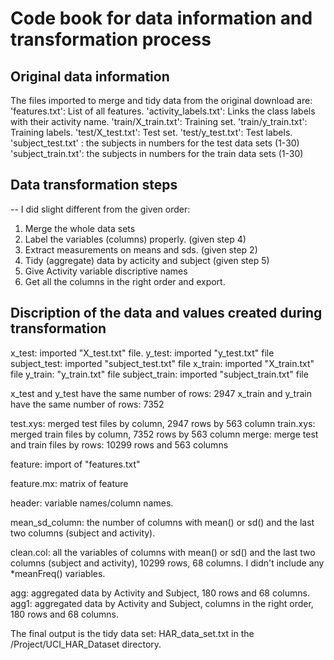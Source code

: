 # Code book for data information and transformation process

## Original data information
The files imported to merge and tidy data from the original download are:
 'features.txt': List of all features.
 'activity_labels.txt': Links the class labels with their activity name.
 'train/X_train.txt': Training set.
 'train/y_train.txt': Training labels.
 'test/X_test.txt': Test set.
 'test/y_test.txt': Test labels.
 'subject_test.txt' : the subjects in numbers for the test data sets (1-30)
 'subject_train.txt': the subjects in numbers for the train data sets (1-30)

## Data transformation steps
-- I did slight different from the given order:
1. Merge the whole data sets
2. Label the variables (columns) properly.  (given step 4)
3. Extract measurements on means and sds. (given step 2)
4. Tidy (aggregate) data by acticity and subject (given step 5)
5. Give Activity variable discriptive names
6. Get all the columns in the right order and export.

## Discription of the data and values created during transformation
x_test: imported "X_test.txt" file.
y_test: imported "y_test.txt" file
subject_test: imported "subject_test.txt" file
x_train: imported "X_train.txt" file 
y_train: "y_train.txt" file 
subject_train: imported "subject_train.txt" file 

x_test and y_test have the same number of rows: 2947
x_train and y_train have the same number of rows: 7352

test.xys: merged test files by column, 2947 rows by 563 column
train.xys: merged train files by column, 7352 rows by 563 column
merge: merge test and train files by rows: 10299 rows and 563 columns

feature: import of "features.txt"

feature.mx: matrix of feature

header: variable names/column names.

mean_sd_column: the number of columns with mean() or sd() and the last two columns (subject and activity).

clean.col: all the variables of columns with mean() or sd() and the last two columns (subject and activity), 10299 rows, 68 columns. I didn't include any *meanFreq() variables.

agg: aggregated data by Activity and Subject, 180 rows and 68 columns.
agg1: aggregated data by Activity and Subject, columns in the right order, 180 rows and 68 columns.

The final output is the tidy data set: HAR_data_set.txt in the /Project/UCI_HAR_Dataset directory.


